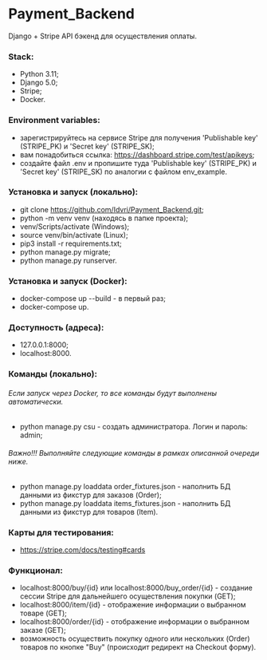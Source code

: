 # Payment_Backend
Django + Stripe API бэкенд для осуществления оплаты.

### Stack: 
- Python 3.11;
- Django 5.0;
- Stripe;
- Docker.

### Environment variables:
- зарегистрируйтесь на сервисе Stripe для получения 'Publishable key' (STRIPE_PK) и 'Secret key' (STRIPE_SK);
- вам понадобиться ссылка: https://dashboard.stripe.com/test/apikeys;
- создайте файл .env и пропишите туда 'Publishable key' (STRIPE_PK) и 'Secret key' (STRIPE_SK) по аналогии с файлом env_example.

### Установка и запуск (локально):
- git clone https://github.com/Idvri/Payment_Backend.git;
- python -m venv venv (находясь в папке проекта);
- venv/Scripts/activate (Windows);
- source venv/bin/activate (Linux);
- pip3 install -r requirements.txt;
- python manage.py migrate;
- python manage.py runserver.

### Установка и запуск (Docker):
- docker-compose up --build - в первый раз;
- docker-compose up.

### Доступность (адреса):
- 127.0.0.1:8000;
- localhost:8000.

### Команды (локально):
###### Если запуск через Docker, то все команды будут выполнены автоматически.
- python manage.py csu - создать администратора. Логин и пароль: admin;
###### Важно!!! Выполняйте следующие команды в рамках описанной очереди ниже.
- python manage.py loaddata order_fixtures.json - наполнить БД данными из фикстур для заказов (Order);
- python manage.py loaddata items_fixtures.json - наполнить БД данными из фикстур для товаров (Item).

### Карты для тестирования:
- https://stripe.com/docs/testing#cards

### Функционал:
- localhost:8000/buy/{id} или localhost:8000/buy_order/{id} - создание сессии Stripe для дальнейшего осуществления покупки (GET);
- localhost:8000/item/{id} - отображение информации о выбранном товаре (GET);
- localhost:8000/order/{id} - отображение информации о выбранном заказе (GET);
- возможность осуществить покупку одного или нескольких (Order) товаров по кнопке "Buy" (происходит редирект на Checkout форму).